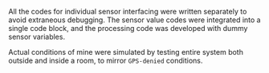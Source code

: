 All the codes for individual sensor interfacing were written separately to avoid extraneous debugging.
The sensor value codes were integrated into a single code block, and the processing code was developed with dummy sensor variables.

Actual conditions of mine were simulated by testing entire system both outside and inside a room, to mirror `GPS-denied` conditions.
